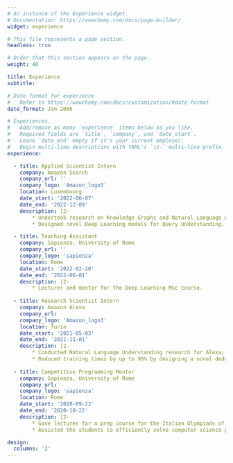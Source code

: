 ```yaml
---
# An instance of the Experience widget.
# Documentation: https://wowchemy.com/docs/page-builder/
widget: experience

# This file represents a page section.
headless: true

# Order that this section appears on the page.
weight: 40

title: Experience
subtitle:

# Date format for experience
#   Refer to https://wowchemy.com/docs/customization/#date-format
date_format: Jan 2006

# Experiences.
#   Add/remove as many `experience` items below as you like.
#   Required fields are `title`, `company`, and `date_start`.
#   Leave `date_end` empty if it's your current employer.
#   Begin multi-line descriptions with YAML's `|2-` multi-line prefix.
experience:

  - title: Applied Scientist Intern
    company: Amazon Search
    company_url: ''
    company_logo: 'Amazon_logo3'
    location: Luxembourg
    date_start: '2022-06-07'
    date_end: '2022-12-09'
    description: |2-
        * Undertook research on Knowledge Graphs and Natural Language Understanding;
        * Designed novel Deep Learning models for Query Understanding.

  - title: Teaching Assistant
    company: Sapienza, University of Rome
    company_url: ''
    company_logo: 'sapienza'
    location: Rome
    date_start: '2022-02-20'
    date_end: '2022-06-01'
    description: |2-
        * Lecturer and mentor for the Deep Learning MSc course.
  
  - title: Research Scientist Intern
    company: Amazon Alexa
    company_url: 
    company_logo: 'Amazon_logo3'
    location: Turin
    date_start: '2021-05-03'
    date_end: '2021-11-01'
    description: |2- 
        * Conducted Natural Language Understanding research for Alexa;
        * Reduced training times by up to 90% by designing a novel deduplication technique.
        
  - title: Competitive Programming Mentor
    company: Sapienza, University of Rome
    company_url: 
    company_logo: 'sapienza'
    location: Rome
    date_start: '2020-09-22'
    date_end: '2020-10-22'
    description: |2- 
        * Gave lectures for a prep course for the Italian Olympiads of Informatics
        * Assisted the students to efficiently solve computer science problems

design:
  columns: '2'
---
```

